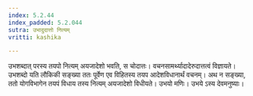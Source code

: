 ```yaml
---
index: 5.2.44
index_padded: 5.2.044
sutra: उभादुदात्तो नित्यम्
vritti: kashika

---
```

उभशब्दात् परस्य तयपो नित्यम् अयजादेशो भवति, स चोदात्तः। वचनसामर्थ्यादादेरुदात्तत्वं विज्ञायते। उभशब्दो यति लौकिकी सङ्ख्या ततः पूर्वेण एव विहितस्य तयप आदेशविधानार्थं वचनम्। अथ न सङ्ख्या, ततो योगविभागेन तयपं विधाय तस्य नित्यम् अयजादेशो विधीयते। उभयो मणिः। उभये ऽस्य देवमनुष्याः।